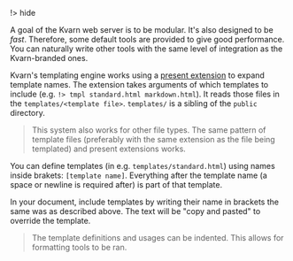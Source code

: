 !> hide

<head>
    <title>HTML Templates | Kvarn</title>
    <meta name="permalinks" content="enabled"> <!-- part of JS on icelk.dev & kvarn.org, options: disabled|enabled|not-titles -->
    <meta name="description" content="How to use HTML templates through the Kvarn templating engine.">
</head>

A goal of the Kvarn web server is to be modular. It's also designed to be _fast_. Therefore, some default tools are provided to give good performance. You can naturally write other tools with the same level of integration as the Kvarn-branded ones.

Kvarn's templating engine works using a [present extension](extensions/#present) to expand template names.
The extension takes arguments of which templates to include (e.g. `!> tmpl standard.html markdown.html`).
It reads those files in the `templates/<template file>`. `templates/` is a sibling of the `public` directory.

> This system also works for other file types. The same pattern of template files (preferably with the same extension as the file being templated) and present extensions works.

You can define templates (in e.g. `templates/standard.html`) using names inside brakets: `[template name]`. Everything after the template name (a space or newline is required after) is part of that template.

In your document, include templates by writing their name in brackets the same was as described above. The text will be "copy and pasted" to override the template.

> The template definitions and usages can be indented. This allows for formatting tools to be ran.
